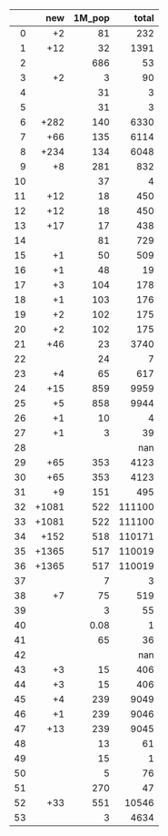 |    |   new |   1M_pop |   total |
|---:|------:|---------:|--------:|
|  0 |    +2 |    81    |     232 |
|  1 |   +12 |    32    |    1391 |
|  2 |       |   686    |      53 |
|  3 |    +2 |     3    |      90 |
|  4 |       |    31    |       3 |
|  5 |       |    31    |       3 |
|  6 |  +282 |   140    |    6330 |
|  7 |   +66 |   135    |    6114 |
|  8 |  +234 |   134    |    6048 |
|  9 |    +8 |   281    |     832 |
| 10 |       |    37    |       4 |
| 11 |   +12 |    18    |     450 |
| 12 |   +12 |    18    |     450 |
| 13 |   +17 |    17    |     438 |
| 14 |       |    81    |     729 |
| 15 |    +1 |    50    |     509 |
| 16 |    +1 |    48    |      19 |
| 17 |    +3 |   104    |     178 |
| 18 |    +1 |   103    |     176 |
| 19 |    +2 |   102    |     175 |
| 20 |    +2 |   102    |     175 |
| 21 |   +46 |    23    |    3740 |
| 22 |       |    24    |       7 |
| 23 |    +4 |    65    |     617 |
| 24 |   +15 |   859    |    9959 |
| 25 |    +5 |   858    |    9944 |
| 26 |    +1 |    10    |       4 |
| 27 |    +1 |     3    |      39 |
| 28 |       |          |     nan |
| 29 |   +65 |   353    |    4123 |
| 30 |   +65 |   353    |    4123 |
| 31 |    +9 |   151    |     495 |
| 32 | +1081 |   522    |  111100 |
| 33 | +1081 |   522    |  111100 |
| 34 |  +152 |   518    |  110171 |
| 35 | +1365 |   517    |  110019 |
| 36 | +1365 |   517    |  110019 |
| 37 |       |     7    |       3 |
| 38 |    +7 |    75    |     519 |
| 39 |       |     3    |      55 |
| 40 |       |     0.08 |       1 |
| 41 |       |    65    |      36 |
| 42 |       |          |     nan |
| 43 |    +3 |    15    |     406 |
| 44 |    +3 |    15    |     406 |
| 45 |    +4 |   239    |    9049 |
| 46 |    +1 |   239    |    9046 |
| 47 |   +13 |   239    |    9045 |
| 48 |       |    13    |      61 |
| 49 |       |    15    |       1 |
| 50 |       |     5    |      76 |
| 51 |       |   270    |      47 |
| 52 |   +33 |   551    |   10546 |
| 53 |       |     3    |    4634 |
